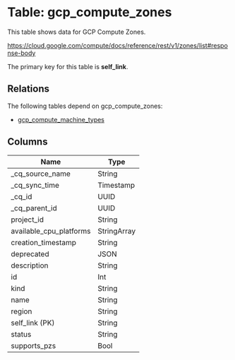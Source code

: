 # Table: gcp_compute_zones

This table shows data for GCP Compute Zones.

https://cloud.google.com/compute/docs/reference/rest/v1/zones/list#response-body

The primary key for this table is **self_link**.

## Relations

The following tables depend on gcp_compute_zones:
  - [gcp_compute_machine_types](gcp_compute_machine_types)

## Columns

| Name          | Type          |
| ------------- | ------------- |
|_cq_source_name|String|
|_cq_sync_time|Timestamp|
|_cq_id|UUID|
|_cq_parent_id|UUID|
|project_id|String|
|available_cpu_platforms|StringArray|
|creation_timestamp|String|
|deprecated|JSON|
|description|String|
|id|Int|
|kind|String|
|name|String|
|region|String|
|self_link (PK)|String|
|status|String|
|supports_pzs|Bool|